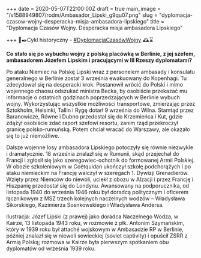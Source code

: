 +++
date = 2020-05-07T22:00:00Z
draft = true
main_image = "/v1588949807/rodm/Ambasador_Lipski_g9qu07.png"
slug = "dyplomacja-czasow-wojny-desperacka-misja-ambasadora-lipskiego"
title = "Dyplomacja Czasów Wojny. Desperacka misja ambasadora Lipskiego"

+++
📜✒️Cykl historyczny - [#DyplomacjaCzasówWojny](https://www.facebook.com/hashtag/dyplomacjaczas%C3%B3wwojny?source=feed_text&epa=HASHTAG&__xts__%5B0%5D=68.ARBGHv06gMDPAP6cd_qLlWcu3dciHV2_8SSgZBiyVLxZ_itchJhmv3nux0NGgK91KtHYU0Brr3ZXP7EknCFcfZXgOQVB75RYqTHjyUzma4tPbuyw7ehIuuq7ek6Wha37paxxhIQzuJij148U9QmX1sdAC4i7hCkVPRuWWuJRoCyF3oXkQVL_JeUvit877a4Ovcr_i1H1LiEm9bbb8QL7WQ-wrpsMVQMM9ihAm3Q5a7snfVklcesGPJCSx1X9aU5JeOSrL2ZnBlYeOgdgm7X77hFXV57IR6Z9gfVNhq9hLGfdJ_tDEod04DsaOt_ONRwmFxWCDygDH5aW9KfGvRAkJIc&__tn__=%2ANK-R) 🕰⌛️

**Co stało się po wybuchu wojny z polską placówką w Berlinie, z jej szefem, ambasadorem Józefem Lipskim i pracującymi w III Rzeszy dyplomatami?** 

Po ataku Niemiec na Polskę Lipski wraz z personelem ambasady i konsulatu generalnego w Berlinie został 3 września ewakuowany do Kopenhagi. Tu zdecydował się na desperacki krok. Postanowił wrócić do Polski i mimo wojennego chaosu odszukać ministra Becka, by osobiście przekazać mu informacje o ostatnich godzinach poprzedzających w Berlinie wybuch wojny. Wykorzystując wszystkie możliwości transportowe, zmierzając przez Sztokholm, Helsinki, Tallin i Rygę dotarł 9 września do Wilna. Stamtąd przez Baranowicze, Równe i Dubno przedostał się do Krzemieńca i Kut, gdzie zdążył osobiście zdać raport szefowi resortu, zanim rząd przekroczył granicę polsko-rumuńską. Potem chciał wracać do Warszawy, ale okazało się to już niemożliwe.

Dalsze wojenne losy ambasadora Lipskiego potoczyły się równie niezwykle i dramatycznie. 18 września znalazł się w Rumunii, skąd przejechał do Francji i zgłosił się jako szeregowiec-ochotnik do formowanej Armii Polskiej. W obozie szkoleniowym w Coëtquidan ukończył szkołę podchorążych i po ataku niemieckim na Francję walczył w szeregach 1. Dywizji Grenadierów. Wzięty przez Niemców do niewoli, uciekł z obozu w Alzacji i przez Francję i Hiszpanię przedostał się do Londynu. Awansowany na podporucznika, od listopada 1940 do września 1946 roku był doradcą politycznym i oficerem łącznikowym z MSZ trzech kolejnych naczelnych wodzów – Władysława Sikorskiego, Kazimierza Sosnkowskiego i Władysława Andersa.

Ilustracja: Józef Lipski (z prawej) jako doradca Naczelnego Wodza, w Kairze, 13 listopada 1943 roku, w rozmowie z płk. Antonim Szymańskim, który w 1939 roku był attaché wojskowym w Ambasadzie RP w Berlinie, później znalazł się w niewoli sowieckiej (soviet captivity) i opuścił ZSRR z Armią Polską; rozmowa w Kairze była pierwszym spotkaniem obu dyplomatów od września 1939 roku.